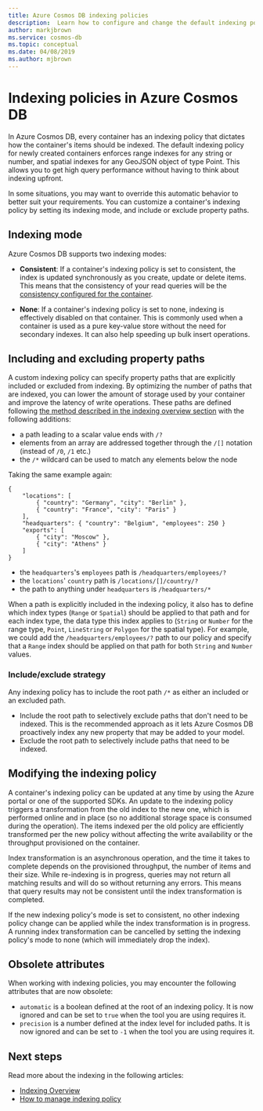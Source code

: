```yaml
---
title: Azure Cosmos DB indexing policies
description:  Learn how to configure and change the default indexing policy for automatic indexing and greater performance in Azure Cosmos DB.
author: markjbrown
ms.service: cosmos-db
ms.topic: conceptual
ms.date: 04/08/2019
ms.author: mjbrown
---
```


# Indexing policies in Azure Cosmos DB

In Azure Cosmos DB, every container has an indexing policy that dictates how the container's items should be indexed. The default indexing policy for newly created containers enforces range indexes for any string or number, and spatial indexes for any GeoJSON object of type Point. This allows you to get high query performance without having to think about indexing upfront.

In some situations, you may want to override this automatic behavior to better suit your requirements. You can customize a container's indexing policy by setting its indexing mode, and include or exclude property paths.

## Indexing mode

Azure Cosmos DB supports two indexing modes:

- **Consistent**: If a container's indexing policy is set to consistent, the index is updated synchronously as you create, update or delete items. This means that the consistency of your read queries will be the [consistency configured for the container](consistency-levels.md).

- **None**: If a container's indexing policy is set to none, indexing is effectively disabled on that container. This is commonly used when a container is used as a pure key-value store without the need for secondary indexes. It can also help speeding up bulk insert operations.

## Including and excluding property paths

A custom indexing policy can specify property paths that are explicitly included or excluded from indexing. By optimizing the number of paths that are indexed, you can lower the amount of storage used by your container and improve the latency of write operations. These paths are defined following [the method described in the indexing overview section](index-overview.md#from-trees-to-paths) with the following additions:

- a path leading to a scalar value ends with `/?`
- elements from an array are addressed together through the `/[]` notation (instead of `/0`, `/1` etc.)
- the `/*` wildcard can be used to match any elements below the node

Taking the same example again:

    {
        "locations": [
            { "country": "Germany", "city": "Berlin" },
            { "country": "France", "city": "Paris" }
        ],
        "headquarters": { "country": "Belgium", "employees": 250 }
        "exports": [
            { "city": "Moscow" },
            { "city": "Athens" }
        ]
    }

- the `headquarters`'s `employees` path is `/headquarters/employees/?`
- the `locations`' `country` path is `/locations/[]/country/?`
- the path to anything under `headquarters` is `/headquarters/*`

When a path is explicitly included in the indexing policy, it also has to define which index types (`Range` or `Spatial`) should be applied to that path and for each index type, the data type this index applies to (`String` or `Number` for the range type, `Point`, `LineString` or `Polygon` for the spatial type). For example, we could add the `/headquarters/employees/?` path to our policy and specify that a `Range` index should be applied on that path for both `String` and `Number` values.

### Include/exclude strategy

Any indexing policy has to include the root path `/*` as either an included or an excluded path.

- Include the root path to selectively exclude paths that don't need to be indexed. This is the recommended approach as it lets Azure Cosmos DB proactively index any new property that may be added to your model.
- Exclude the root path to selectively include paths that need to be indexed.

## Modifying the indexing policy

A container's indexing policy can be updated at any time by using the Azure portal or one of the supported SDKs. An update to the indexing policy triggers a transformation from the old index to the new one, which is performed online and in place (so no additional storage space is consumed during the operation). The items indexed per the old policy are efficiently transformed per the new policy without affecting the write availability or the throughput provisioned on the container.

Index transformation is an asynchronous operation, and the time it takes to complete depends on the provisioned throughput, the number of items and their size. While re-indexing is in progress, queries may not return all matching results and will do so without returning any errors. This means that query results may not be consistent until the index transformation is completed.

If the new indexing policy's mode is set to consistent, no other indexing policy change can be applied while the index transformation is in progress. A running index transformation can be cancelled by setting the indexing policy's mode to none (which will immediately drop the index).

## Obsolete attributes

When working with indexing policies, you may encounter the following attributes that are now obsolete:

- `automatic` is a boolean defined at the root of an indexing policy. It is now ignored and can be set to `true` when the tool you are using requires it.
- `precision` is a number defined at the index level for included paths. It is now ignored and can be set to `-1` when the tool you are using requires it.

## Next steps

Read more about the indexing in the following articles:

* [Indexing Overview](index-overview.md)
* [How to manage indexing policy](how-to-manage-indexing-policy.md)

